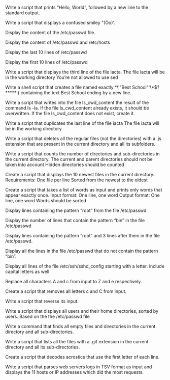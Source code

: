 Write a script that prints “Hello, World”, followed by a new line to the standard output.

Write a script that displays a confused smiley "(Ôo)'.

Display the content of the /etc/passwd file.

Display the content of /etc/passwd and /etc/hosts

Display the last 10 lines of /etc/passwd

Display the first 10 lines of /etc/passwd

Write a script that displays the third line of the file iacta.
The file iacta will be in the working directory
You’re not allowed to use sed

Write a shell script that creates a file named exactly \*\\'"Best School"\'\\*$\?\*\*\*\*\*:) containing the text Best School ending by a new line.

Write a script that writes into the file ls_cwd_content the result of the command ls -la. If the file ls_cwd_content already exists, it should be overwritten. If the file ls_cwd_content does not exist, create it.

Write a script that duplicates the last line of the file iacta
The file iacta will be in the working directory

Write a script that deletes all the regular files (not the directories) with a .js extension that are present in the current directory and all its subfolders.

Write a script that counts the number of directories and sub-directories in the current directory.
The current and parent directories should not be taken into account
Hidden directories should be counted

Create a script that displays the 10 newest files in the current directory.
Requirements:
One file per line
Sorted from the newest to the oldest

Create a script that takes a list of words as input and prints only words that appear exactly once.
Input format: One line, one word
Output format: One line, one word
Words should be sorted

Display lines containing the pattern “root” from the file /etc/passwd

Display the number of lines that contain the pattern “bin” in the file /etc/passwd

Display lines containing the pattern “root” and 3 lines after them in the file /etc/passwd.

Display all the lines in the file /etc/passwd that do not contain the pattern “bin”.

Display all lines of the file /etc/ssh/sshd_config starting with a letter.
include capital letters as well

Replace all characters A and c from input to Z and e respectively.

Create a script that removes all letters c and C from input.

Write a script that reverse its input.

Write a script that displays all users and their home directories, sorted by users.
Based on the the /etc/passwd file

Write a command that finds all empty files and directories in the current directory and all sub-directories.

Write a script that lists all the files with a .gif extension in the current directory and all its sub-directories.

Create a script that decodes acrostics that use the first letter of each line.

Write a script that parses web servers logs in TSV format as input and displays the 11 hosts or IP addresses which did the most requests.


